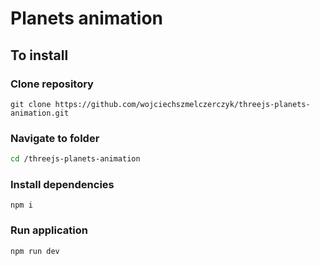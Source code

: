 # Planets animation

## To install

### Clone repository
```
git clone https://github.com/wojciechszmelczerczyk/threejs-planets-animation.git
```

### Navigate to folder
```sh
cd /threejs-planets-animation
```

### Install dependencies

```
npm i 
```

### Run application

```
npm run dev
```
